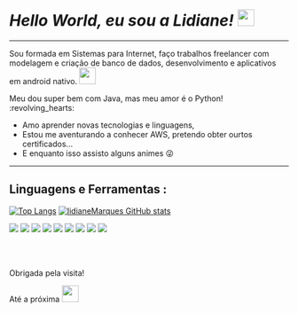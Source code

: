 # _Hello World, eu sou a Lidiane!_ <img src=https://github.com/TheDudeThatCode/TheDudeThatCode/blob/master/Assets/Earth.gif width="30">

 <hr/> 
 
<p> Sou formada em Sistemas para Internet, faço trabalhos freelancer com modelagem e criação de banco de dados, desenvolvimento e aplicativos em android nativo. <img src=https://github.com/TheDudeThatCode/TheDudeThatCode/blob/master/Assets/Developer.gif width="30"></p>
<p>Meu dou super bem com Java, mas meu amor é o Python! :revolving_hearts: </p>

* Amo aprender novas tecnologias e linguagens, 
* Estou me aventurando a conhecer AWS, pretendo obter ourtos certificados...
* E enquanto isso assisto alguns animes :stuck_out_tongue_winking_eye:

 <hr/> 
 
## Linguagens e Ferramentas : 

[![Top Langs](https://github-readme-stats.vercel.app/api/top-langs/?username=lidianeMarques&layout=compact)](https://github.com/lidianeMarques/github-readme-stats)
[![lidianeMarques GitHub stats](https://github-readme-stats.vercel.app/api?username=lidianeMarques)](https://github.com/lidianeMarques/github-readme-stats)

<img src="https://img.shields.io/badge/Python-3776AB?style=for-the-badge&logo=python&logoColor=white"> <img src="https://img.shields.io/badge/Django-092E20?style=for-the-badge&logo=django&logoColor=white">
<img src="https://img.shields.io/badge/Java-ED8B00?style=for-the-badge&logo=java&logoColor=white">
<img src="https://img.shields.io/badge/JavaScript-F7DF1E?style=for-the-badge&logo=javascript&logoColor=black">
<img src="https://img.shields.io/badge/HTML5-E34F26?style=for-the-badge&logo=html5&logoColor=white">
<img src="https://img.shields.io/badge/CSS-239120?&style=for-the-badge&logo=css3&logoColor=white">
<img src="https://img.shields.io/badge/Bootstrap-563D7C?style=for-the-badge&logo=bootstrap&logoColor=white">
<img src="https://img.shields.io/badge/PostgreSQL-316192?style=for-the-badge&logo=postgresql&logoColor=white">
<img src="https://img.shields.io/badge/MySQL-00000F?style=for-the-badge&logo=mysql&logoColor=white">


</br>
</br>
<p>Obrigada pela visita!</p>
<p>Até a próxima <img src=https://github.com/TheDudeThatCode/TheDudeThatCode/blob/master/Assets/wave.gif width="30"> </p>

